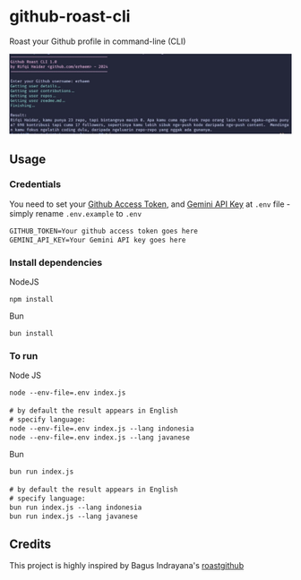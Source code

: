# github-roast-cli

Roast your Github profile in command-line (CLI)

<img src="img/example-usage.JPG"/>

## Usage

### Credentials

You need to set your <a href="https://github.com/settings/tokens">Github Access Token</a>, and <a href="https://aistudio.google.com/app/apikey">Gemini API Key</a> at `.env` file - simply rename `.env.example` to `.env`

```
GITHUB_TOKEN=Your github access token goes here
GEMINI_API_KEY=Your Gemini API key goes here
```

### Install dependencies

NodeJS

```
npm install
```

Bun

```
bun install
```

### To run

Node JS

```
node --env-file=.env index.js

# by default the result appears in English
# specify language:
node --env-file=.env index.js --lang indonesia
node --env-file=.env index.js --lang javanese
```

Bun

```
bun run index.js

# by default the result appears in English
# specify language:
bun run index.js --lang indonesia
bun run index.js --lang javanese
```

## Credits

This project is highly inspired by Bagus Indrayana's <a href="https://github.com/bagusindrayana/roastgithub">roastgithub</a>
